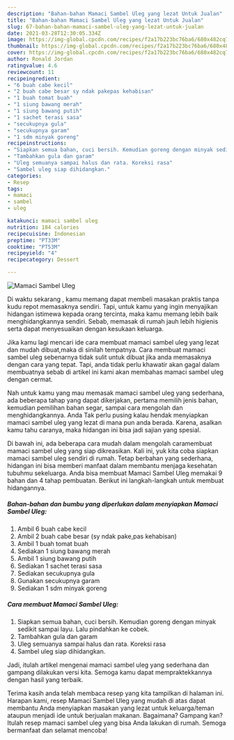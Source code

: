 ```yaml
---
description: "Bahan-bahan Mamaci Sambel Uleg yang lezat Untuk Jualan"
title: "Bahan-bahan Mamaci Sambel Uleg yang lezat Untuk Jualan"
slug: 67-bahan-bahan-mamaci-sambel-uleg-yang-lezat-untuk-jualan
date: 2021-03-28T12:30:05.334Z
image: https://img-global.cpcdn.com/recipes/f2a17b223bc76ba6/680x482cq70/mamaci-sambel-uleg-foto-resep-utama.jpg
thumbnail: https://img-global.cpcdn.com/recipes/f2a17b223bc76ba6/680x482cq70/mamaci-sambel-uleg-foto-resep-utama.jpg
cover: https://img-global.cpcdn.com/recipes/f2a17b223bc76ba6/680x482cq70/mamaci-sambel-uleg-foto-resep-utama.jpg
author: Ronald Jordan
ratingvalue: 4.6
reviewcount: 11
recipeingredient:
- "6 buah cabe kecil"
- "2 buah cabe besar sy ndak pakepas kehabisan"
- "1 buah tomat buah"
- "1 siung bawang merah"
- "1 siung bawang putih"
- "1 sachet terasi sasa"
- "secukupnya gula"
- "secukupnya garam"
- "1 sdm minyak goreng"
recipeinstructions:
- "Siapkan semua bahan, cuci bersih. Kemudian goreng dengan minyak sedikit sampai layu. Lalu pindahkan ke cobek."
- "Tambahkan gula dan garam"
- "Uleg semuanya sampai halus dan rata. Koreksi rasa"
- "Sambel uleg siap dihidangkan."
categories:
- Resep
tags:
- mamaci
- sambel
- uleg

katakunci: mamaci sambel uleg 
nutrition: 184 calories
recipecuisine: Indonesian
preptime: "PT33M"
cooktime: "PT53M"
recipeyield: "4"
recipecategory: Dessert

---
```



![Mamaci Sambel Uleg](https://img-global.cpcdn.com/recipes/f2a17b223bc76ba6/680x482cq70/mamaci-sambel-uleg-foto-resep-utama.jpg)

Di waktu  sekarang , kamu memang dapat membeli masakan praktis tanpa kudu repot memasaknya sendiri. Tapi, untuk kamu yang ingin menyajikan hidangan istimewa kepada orang tercinta, maka kamu memang lebih baik menghidangkannya sendiri. Sebab, memasak di rumah jauh lebih higienis serta dapat menyesuaikan dengan kesukaan keluarga.

Jika kamu lagi mencari ide cara membuat mamaci sambel uleg yang lezat dan mudah dibuat,maka di sinilah tempatnya. Cara membuat mamaci sambel uleg  sebenarnya tidak sulit untuk dibuat jika anda memasaknya dengan cara yang tepat. Tapi, anda tidak perlu khawatir akan gagal dalam membuatnya 
sebab di artikel ini kami akan membahas mamaci sambel uleg dengan cermat.  



Nah untuk kamu yang mau memasak mamaci sambel uleg yang sederhana, ada beberapa tahap yang dapat dikerjakan, pertama memilih jenis bahan, kemudian pemilihan bahan segar, sampai cara mengolah dan menghidangkannya. Anda Tak perlu pusing kalau hendak menyiapkan mamaci sambel uleg yang lezat di mana pun anda berada. Karena, asalkan kamu  tahu caranya, maka hidangan ini bisa jadi sajian yang spesial.

Di bawah ini, ada beberapa cara mudah dalam mengolah caramembuat mamaci sambel uleg yang siap dikreasikan. Kali ini, yuk kita coba siapkan mamaci sambel uleg sendiri di rumah. Tetap berbahan yang sederhana, hidangan ini bisa memberi manfaat dalam membantu menjaga kesehatan tubuhmu sekeluarga. Anda bisa membuat Mamaci Sambel Uleg memakai 9 bahan dan 4 tahap pembuatan. Berikut ini langkah-langkah untuk membuat hidangannya.

<!--inarticleads1-->

##### Bahan-bahan dan bumbu yang diperlukan dalam menyiapkan Mamaci Sambel Uleg:

1. Ambil 6 buah cabe kecil
1. Ambil 2 buah cabe besar (sy ndak pake,pas kehabisan)
1. Ambil 1 buah tomat buah
1. Sediakan 1 siung bawang merah
1. Ambil 1 siung bawang putih
1. Sediakan 1 sachet terasi sasa
1. Sediakan secukupnya gula
1. Gunakan secukupnya garam
1. Sediakan 1 sdm minyak goreng




<!--inarticleads2-->

##### Cara membuat Mamaci Sambel Uleg:

1. Siapkan semua bahan, cuci bersih. Kemudian goreng dengan minyak sedikit sampai layu. Lalu pindahkan ke cobek.
1. Tambahkan gula dan garam
1. Uleg semuanya sampai halus dan rata. Koreksi rasa
1. Sambel uleg siap dihidangkan.




Jadi, itulah artikel mengenai  mamaci sambel uleg  yang sederhana dan gampang dilakukan versi kita. Semoga kamu dapat mempraktekkannya dengan hasil yang terbaik. 

Terima kasih anda telah membaca resep yang kita tampilkan di halaman ini. Harapan kami, resep  Mamaci Sambel Uleg yang mudah di atas dapat membantu Anda menyiapkan masakan yang lezat untuk keluarga/teman ataupun menjadi ide untuk berjualan makanan. Bagaimana? Gampang kan? Itulah resep mamaci sambel uleg yang bisa Anda lakukan di rumah. Semoga bermanfaat dan selamat mencoba!

